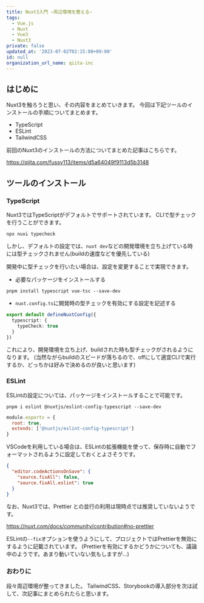 ```yaml
---
title: Nuxt3入門 ~周辺環境を整える~
tags:
  - Vue.js
  - Nuxt
  - Vue3
  - Nuxt3
private: false
updated_at: '2023-07-02T02:15:00+09:00'
id: null
organization_url_name: qiita-inc
---
```


## はじめに

Nuxt3を触ろうと思い、その内容をまとめていきます。
今回は下記ツールのインストールの手順についてまとめます。

- TypeScript
- ESLint
- TailwindCSS

前回のNuxt3のインストールの方法についてまとめた記事はこちらです。

https://qiita.com/fussy113/items/d5a64049f9113d5b3148

## ツールのインストール

### TypeScript

Nuxt3ではTypeScriptがデフォルトでサポートされています。
CLIで型チェックを行うことができます。

`npx nuxi typecheck`

しかし、デフォルトの設定では、`nuxt dev`などの開発環境を立ち上げている時には型チェックされません(buildの速度などを優先している)

開発中に型チェックを行いたい場合は、設定を変更することで実現できます。

- 必要なパッケージをインストールする

```shell
pnpm install typescript vue-tsc --save-dev
```

- `nuxt.config.ts`に開発時の型チェックを有効にする設定を記述する

```typescript:nuxt.config.ts
export default defineNuxtConfig({
  typescript: {
    typeCheck: true
  }
})
```

これにより、開発環境を立ち上げ、buildされた時も型チェックがされるようになります。
(当然ながらbuildのスピードが落ちるので、offにして適宜CLIで実行するか、どっちかは好みで決めるのが良いと思います)

### ESLint

ESLintの設定については、パッケージをインストールすることで可能です。

```shell
pnpm i eslint @nuxtjs/eslint-config-typescript --save-dev
```

```cjs:.eslintrc.cjs
module.exports = {
  root: true,
  extends: ['@nuxtjs/eslint-config-typescript']
}
```

VSCodeを利用している場合は、ESLintの拡張機能を使って、保存時に自動でフォーマットされるように設定しておくとよさそうです。

```json:.vscode/settings.json
{
  "editor.codeActionsOnSave": {
    "source.fixAll": false,
    "source.fixAll.eslint": true
  }
}
```

なお、Nuxt3では、Prettier との並行の利用は現時点では推奨していないようです。

https://nuxt.com/docs/community/contribution#no-prettier

ESLintの`--fix`オプションを使うようにして、プロジェクトではPrettierを無効にするように記載されています。
(Prettierを有効にするかどうかについても、議論中のようです。あまり動いていない気もしますが...)

### おわりに

段々周辺環境が整ってきました。
TailwindCSS、Storybookの導入部分を次は試して、次記事にまとめられたらと思います。
